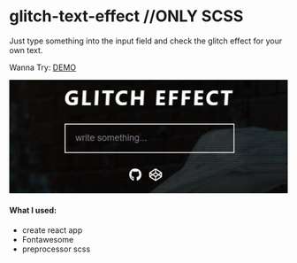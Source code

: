 # glitch-text-effect //ONLY SCSS
Just type something into the input field and check the glitch effect for your own text.

Wanna Try: [DEMO](http://juliaprimus.de/my-app/) 

![alt glitch-effect][img]

[img]: https://github.com/JlaPrs/glitch-text-effect/blob/master/glitch-text/src/img/Glitch-Effect.jpg "Glitch Text Effect with Input for changing text"


#### What I used:
* create react app
* Fontawesome
* preprocessor scss
